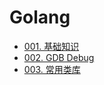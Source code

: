 # Golang

- [001. 基础知识](./001-基础知识.md)
- [002. GDB Debug](./002-GDB-Debug.md)
- [003. 常用类库](./003-比较好用的类库.md)
